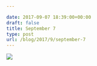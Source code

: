 ```yaml
---

date: 2017-09-07 18:39:00+00:00
draft: false
title: September 7
type: post
url: /blog/2017/9/september-7
---
```




  
   ![](/images/2017-09-07-20179september-7/IMG_2241.jpg)

  


